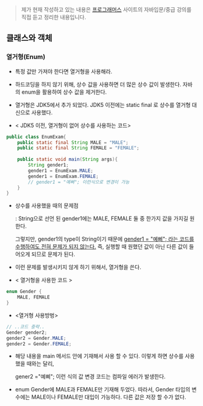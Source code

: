 > 제가 현재 작성하고 있는 내용은  [프로그래머스]( https://programmers.co.kr/learn ) 사이트의 자바입문/중급 강의를 직접 듣고 정리한 내용입니다.



## 클래스와 객체

### 열거형(Enum)

- 특정 값만 가져야 한다면 열거형을 사용해라.
- 하드코딩을 하지 않기 위해, 상수 값을 사용하면 더 많은 상수 값이 발생한다. 자바의 enum을 활용하여 상수 값을 제거한다.
- 열거형은 JDK5에서 추가 되었다. JDK5 이전에는 static final 로 상수를 열거형 대신으로 사용했다.



-  < JDK5 이전, 열거형이 없어 상수를 사용하는 코드>

```java
public class EnumExam{
    public static final String MALE = "MALE";
    public static final String FEMALE = "FEMALE";
    
    public static void main(String args){
        String gender1;
        gender1 = EnumExam.MALE;
        gender1 = EnumExam.FEMALE;
        // gender1 = "예삐"; 이런식으로 변경이 가능
    }
}
```

- 상수를 사용했을 때의 문제점

  : String으로 선언 된 gender1에는 MALE, FEMALE 둘 중 한가지 값을 가지길 원한다.

  그렇지만,  gender1의 type이 String이기 때문에 <u>gender1 = "예삐"; 라는 코드를 수행하여도 전혀 문제가 되지 않는다.</u>  즉, 실행할 때 원했던 값이 아닌 다른 값이 들어오게 되므로 문제가 된다.

- 이런 문제를 발생시키지 않게 하기 위해서, 열거형을 쓴다.



- < 열거형을 사용한 코드 >

```java
enum Gender {
	MALE, FEMALE
}
```

- <열거형 사용방벙>

```java
// ..코드 중략..
Gender gender2;
gender2 = Gender.MALE;
gender2 = Gender.FEMALE;
```

- 해당 내용을 main 메서드 안에 기재해서 사용 할 수 있다. 이렇게 하면 상수를 사용했을 때와는 달리, 

  gener2 ="예삐"; 이런 식의 값 변경 코드는 컴파일 에러가 발생한다.

- enum Gender에 MALE과 FEMALE만 기재해 두었다. 따라서, Gender 타입의 변수에는 MALE이나 FEMALE만 대입이 가능하다. 다른 값은 저장 할 수가 없다.

